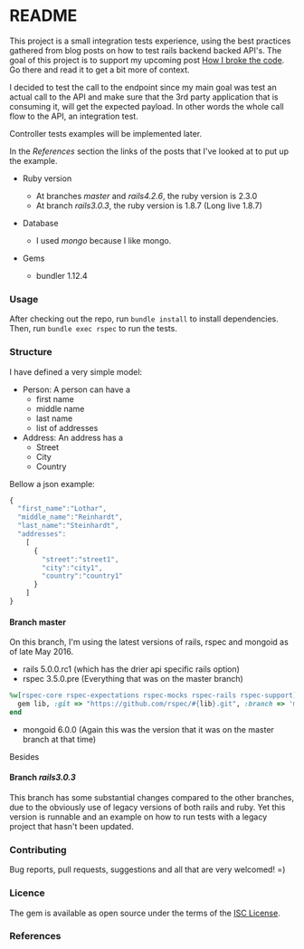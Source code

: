 # README

This project is a small integration tests experience, using the best practices gathered from blog posts on how to test rails backend backed API's.
The goal of this project is to support my upcoming post [How I broke the code](https://google.com). Go there and read it to get a bit more of context.

I decided to test the call to the endpoint since my main goal was test an actual call to the API and make sure that the 3rd party application that is consuming it,
will get the expected payload. In other words the whole call flow to the API, an integration test.

Controller tests examples will be implemented later.

In the _References_ section the links of the posts that I've looked at to put up the example.

* Ruby version
    * At branches _master_ and _rails4.2.6_, the ruby version is 2.3.0
    * At branch _rails3.0.3_, the ruby version is 1.8.7 (Long live 1.8.7)
 
* Database
    * I used _mongo_ because I like mongo. 

* Gems
    * bundler 1.12.4
    
### Usage ###

After checking out the repo, run `bundle install` to install dependencies. Then, run
`bundle exec rspec` to run the tests.

### Structure ###

I have defined a very simple model: 

* Person: A person can have a
    * first name
    * middle name
    * last name
    * list of addresses
* Address: An address has a
    * Street
    * City
    * Country

Bellow a json example:

```javascript
{ 
  "first_name":"Lothar",
  "middle_name":"Reinhardt",
  "last_name":"Steinhardt",
  "addresses":
    [
      {
        "street":"street1",
        "city":"city1",
        "country":"country1"
      }
    ]
}
```


#### Branch master ####
On this branch, I'm using the latest versions of rails, rspec and mongoid as of late May 2016. 

* rails 5.0.0.rc1 (which has the drier api specific rails option)
* rspec 3.5.0.pre (Everything that was on the master branch)
```ruby
%w[rspec-core rspec-expectations rspec-mocks rspec-rails rspec-support].each do |lib|
  gem lib, :git => "https://github.com/rspec/#{lib}.git", :branch => 'master'
end
```
* mongoid 6.0.0 (Again this was the version that it was on the master branch at that time)

Besides 

#### Branch _rails3.0.3_ ####
This branch has some substantial changes compared to the other branches, due to the obviously use of legacy versions of both rails and ruby. 
Yet this version is runnable and an example on how to run tests with a legacy project that hasn't been updated.


### Contributing ###

Bug reports, pull requests, suggestions and all that are very welcomed! =)

### Licence ###

The gem is available as open source under the terms of the
[ISC License](http://opensource.org/licenses/ISC).

### References ###

